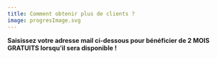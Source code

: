 ```yaml
---
title: Comment obtenir plus de clients ?
image: progresImage.svg
---
```


**Saisissez votre adresse mail ci-dessous pour bénéficier de 2 MOIS GRATUITS lorsqu’il sera disponible !**